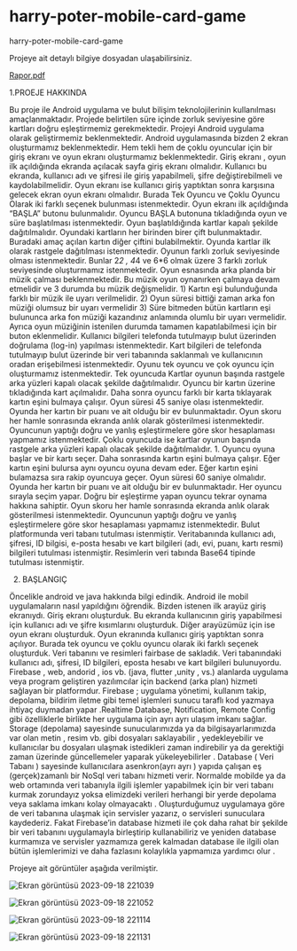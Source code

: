 # harry-poter-mobile-card-game
 harry-poter-mobile-card-game

Projeye ait detaylı bilgiye dosyadan ulaşabilirsiniz.

 
 [Rapor.pdf](https://github.com/NurSedaNur/harry-poter-mobile-card-game/files/12652361/Rapor.pdf)

 
1.PROEJE HAKKINDA

Bu proje ile Android uygulama ve
bulut bilişim teknolojilerinin
kullanılması amaçlanmaktadır.
Projede belirtilen süre içinde zorluk
seviyesine göre kartları doğru
eşleştirmemiz gerekmektedir.
Projeyi Android uygulama olarak
geliştirmemiz beklenmektedir.
Android uygulamasında bizden 2
ekran oluşturmamız
beklenmektedir. Hem tekli hem de
çoklu oyuncular için bir giriş
ekranı ve oyun ekranı
oluşturmamız beklenmektedir.
Giriş ekranı , oyun ilk açıldığında
ekranda açılacak sayfa giriş ekranı
olmalıdır. Kullanıcı bu ekranda,
kullanıcı adı ve şifresi ile giriş
yapabilmeli, şifre değiştirebilmeli ve
kaydolabilmelidir. Oyun ekranı ise
kullanıcı giriş yaptıktan sonra
karşısına gelecek ekran oyun
ekranı olmalıdır. Burada Tek
Oyuncu ve Çoklu Oyuncu Olarak
iki farklı seçenek bulunması
istenmektedir. Oyun ekranı ilk
açıldığında “BAŞLA” butonu
bulunmalıdır. Oyuncu BAŞLA
butonuna tıkladığında oyun ve süre
başlatılması istenmektedir. Oyun
başlatıldığında kartlar kapalı
şekilde dağıtılmalıdır. Oyundaki
kartların her birinden birer çift
bulunmaktadır. Buradaki amaç
açılan kartın diğer çiftini
bulabilmektir. Oyunda kartlar ilk
olarak rastgele dağıtılması
istenmektedir.
Oyunun farklı zorluk seviyesinde
olması istenmektedir. Bunlar 2*2 ,
4*4 ve 6*6 olmak üzere 3 farklı
zorluk seviyesinde oluşturmamız
istenmektedir.
Oyun esnasında arka planda bir
müzik çalması beklenmektedir. Bu
müzik oyun oynanırken çalmaya
devam etmelidir ve 3 durumda bu
müzik değişmelidir. 1) Kartın eşi
bulunduğunda farklı bir müzik ile
uyarı verilmelidir. 2) Oyun süresi
bittiği zaman arka fon müziği
olumsuz bir uyarı vermelidir 3)
Süre bitmeden bütün kartların eşi
bulununca arka fon müziği
kazandınız anlamında olumlu bir
uyarı vermelidir. Ayrıca oyun
müziğinin istenilen durumda
tamamen kapatılabilmesi için bir
buton eklenmelidir.
Kullanıcı bilgileri telefonda
tutulmayıp bulut üzerinden
doğrulama (log-in) yapılması
istenmektedir. Kart bilgileri de
telefonda tutulmayıp bulut üzerinde
bir veri tabanında saklanmalı ve
kullanıcının oradan erişebilmesi
istenmektedir.
Oyunu tek oyuncu ve çok oyuncu
için oluşturmamız istenmektedir.
Tek oyuncuda Kartlar oyunun
başında rastgele arka yüzleri kapalı
olacak şekilde dağıtılmalıdır.
Oyuncu bir kartın üzerine
tıkladığında kart açılmalıdır. Daha
sonra oyuncu farklı bir karta
tıklayarak kartın eşini bulmaya
çalışır. Oyun süresi 45 saniye olası
istenmektedir. Oyunda her kartın
bir puanı ve ait olduğu bir ev
bulunmaktadır. Oyun skoru her
hamle sonrasında ekranda anlık
olarak gösterilmesi istenmektedir.
Oyuncunun yaptığı doğru ve yanlış
eşleştirmelere göre skor
hesaplaması yapmamız
istenmektedir.
Çoklu oyuncuda ise kartlar oyunun
başında rastgele arka yüzleri kapalı
olacak şekilde dağıtılmalıdır. 1.
Oyuncu oyuna başlar ve bir kartı
seçer. Daha sonrasında kartın eşini
bulmaya çalışır. Eğer kartın eşini
bulursa aynı oyuncu oyuna devam
eder. Eğer kartın eşini bulamazsa
sıra rakip oyuncuya geçer. Oyun
süresi 60 saniye olmalıdır. Oyunda
her kartın bir puanı ve ait olduğu
bir ev bulunmaktadır. Her oyuncu
sırayla seçim yapar. Doğru bir
eşleştirme yapan oyuncu tekrar
oynama hakkına sahiptir. Oyun
skoru her hamle sonrasında
ekranda anlık olarak gösterilmesi
istenmektedir. Oyuncunun yaptığı
doğru ve yanlış eşleştirmelere göre
skor hesaplaması yapmamız
istenmektedir.
Bulut platformunda veri tabanı
tutulması istenmiştir.
Veritabanında kullanıcı adı, şifresi,
ID bilgisi, e-posta hesabı ve kart
bilgileri (adı, evi, puanı, kartı
resmi) bilgileri tutulması
istenmiştir. Resimlerin veri tabında
Base64 tipinde tutulması
istenmiştir.


2. BAŞLANGIÇ

Öncelikle android ve java hakkında
bilgi edindik. Android ile mobil
uygulamaların nasıl yapıldığını
öğrendik.
Bizden istenen ilk arayüz giriş
ekranıydı. Giriş ekranı oluşturduk.
Bu ekranda kullanıcının giriş
yapabilmesi için kullanıcı adı ve
şifre kısımlarını oluşturduk. Diğer
arayüzümüz için ise oyun ekranı
oluşturduk. Oyun ekranında
kullanıcı giriş yaptıktan sonra
açılıyor. Burada tek oyuncu ve
çoklu oyuncu olarak iki farklı
seçenek oluşturduk.
 Veri tabanını ve resimleri fairbase
de sakladık. Veri tabanındaki
kullanıcı adı, şifresi, ID bilgileri, eposta hesabı ve kart bilgileri
bulunuyordu. Firebase , web,
andorid , ios vb. (java, flutter ,unity
, vs.) alanlarda uygulama veya
program geliştiren yazılımcılar için
backend (arka plan) hizmeti
sağlayan bir platformdur. Firebase
; uygulama yönetimi, kullanım
takip, depolama, bildirim iletme
gibi temel işlemleri sunucu taraflı
kod yazmaya ihtiyaç duymadan
yapar .Realtime Database,
Notification, Remote Config gibi
özelliklerle birlikte her uygulama
için ayrı ayrı ulaşım imkanı sağlar.
Storage (depolama) sayesinde
sunucularımızda ya da
bilgisayarlarımızda var olan metin
, resim vb. gibi dosyaları
saklayabilir , yedekleyebilir ve
kullanıcılar bu dosyaları ulaşmak
istedikleri zaman indirebilir ya da
gerektiği zaman üzerinde
güncellemeler yaparak
yükeleyebilirler . Database ( Veri
Tabanı ) sayesinde kullanıcılara
asenkron(ayrı ayrı ) yapıda çalışan
eş (gerçek)zamanlı bir NoSql veri
tabanı hizmeti verir. Normalde
mobilde ya da web ortamında veri
tabanıyla ilgili işlemler yapabilmek
için bir veri tabanı kurmak
zorundayız yoksa elimizdeki verileri
herhangi bir yerde depolama veya
saklama imkanı kolay olmayacaktı .
Oluşturduğumuz uygulamaya göre
de veri tabanına ulaşmak için
servisler yazarız, o servisleri
sunuculara kaydederiz. Fakat
Firebase’in database hizmeti ile
çok daha rahat bir şekilde bir veri
tabanını uygulamayla birleştirip
kullanabiliriz ve yeniden database
kurmamıza ve servisler yazmamıza
gerek kalmadan database ile ilgili
olan bütün işlemlerimizi ve daha
fazlasını kolaylıkla yapmamıza
yardımcı olur .


Projeye ait görüntüler aşağıda verilmiştir.



![Ekran görüntüsü 2023-09-18 221039](https://github.com/NurSedaNur/harry-poter-mobile-card-game/assets/115660565/53594a08-6ba3-4578-9cb6-54cee0a37735)

![Ekran görüntüsü 2023-09-18 221052](https://github.com/NurSedaNur/harry-poter-mobile-card-game/assets/115660565/44ea7ac2-f301-4e3a-be5b-a97e0ca30613)

![Ekran görüntüsü 2023-09-18 221114](https://github.com/NurSedaNur/harry-poter-mobile-card-game/assets/115660565/1c7de09f-5176-48e3-b61a-c37955776061)

![Ekran görüntüsü 2023-09-18 221131](https://github.com/NurSedaNur/harry-poter-mobile-card-game/assets/115660565/a42d612d-ad27-4391-9c3d-ffb3933c97e0)

